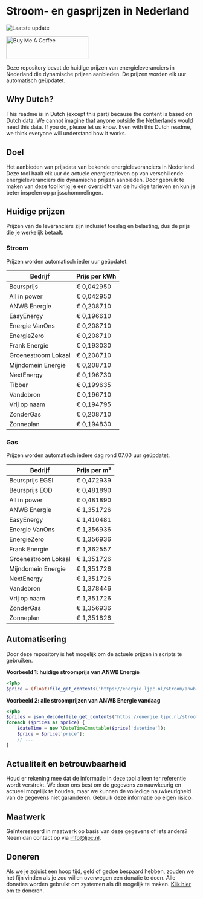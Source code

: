 # Stroom- en gasprijzen in Nederland

![Laatste update](https://img.shields.io/badge/laatste%20update-2025--01--28%2002%3A00%20CET-brightgreen)

<a href="https://www.buymeacoffee.com/Lars-" target="_blank"><img src="https://cdn.buymeacoffee.com/buttons/v2/default-orange.png" alt="Buy Me A Coffee" height="60" style="height: 60px !important;width: 217px !important;" ></a>

Deze repository bevat de huidige prijzen van energieleveranciers in Nederland die dynamische prijzen aanbieden. De prijzen worden elk uur automatisch geüpdatet.

## Why Dutch?

This readme is in Dutch (except this part) because the content is based on Dutch data. We cannot imagine that anyone outside the Netherlands would need this data. If you do, please let us know. Even with this Dutch readme, we think
everyone will understand how it works.

## Doel

Het aanbieden van prijsdata van bekende energieleveranciers in Nederland. Deze tool haalt elk uur de actuele energietarieven op van verschillende energieleveranciers die dynamische prijzen aanbieden. Door gebruik te maken van deze tool
krijg je een overzicht van de huidige tarieven en kun je beter inspelen op prijsschommelingen.

## Huidige prijzen

Prijzen van de leveranciers zijn inclusief toeslag en belasting, dus de prijs die je werkelijk betaalt.

### Stroom

Prijzen worden automatisch ieder uur geüpdatet.

 Bedrijf | Prijs per kWh 
---------|---------------
Beursprijs | € 0,042950
All in power | € 0,042950
ANWB Energie | € 0,208710
EasyEnergy | € 0,196610
Energie VanOns | € 0,208710
EnergieZero | € 0,208710
Frank Energie | € 0,193030
Groenestroom Lokaal | € 0,208710
Mijndomein Energie | € 0,208710
NextEnergy | € 0,196730
Tibber | € 0,199635
Vandebron | € 0,196710
Vrij op naam | € 0,194795
ZonderGas | € 0,208710
Zonneplan | € 0,194830


### Gas

Prijzen worden automatisch iedere dag rond 07.00 uur geüpdatet.

 Bedrijf | Prijs per m³ 
---------|--------------
Beursprijs EGSI | € 0,472939
Beursprijs EOD | € 0,481890
All in power | € 0,481890
ANWB Energie | € 1,351726
EasyEnergy | € 1,410481
Energie VanOns | € 1,356936
EnergieZero | € 1,356936
Frank Energie | € 1,362557
Groenestroom Lokaal | € 1,351726
Mijndomein Energie | € 1,351726
NextEnergy | € 1,351726
Vandebron | € 1,378446
Vrij op naam | € 1,351726
ZonderGas | € 1,356936
Zonneplan | € 1,351826


## Automatisering

Door deze repository is het mogelijk om de actuele prijzen in scripts te gebruiken.

**Voorbeeld 1: huidige stroomprijs van ANWB Energie**

```php
<?php
$price = (float)file_get_contents('https://energie.ljpc.nl/stroom/anwb-energie-nu.txt');

```

**Voorbeeld 2: alle stroomprijzen van ANWB Energie vandaag**

```php
<?php
$prices = json_decode(file_get_contents('https://energie.ljpc.nl/stroom/all-in-power-vandaag.json'),true);
foreach ($prices as $price) {
    $dateTime = new \DateTimeImmutable($price['datetime']);
    $price = $price['price'];
    // ...
}
```

## Actualiteit en betrouwbaarheid

Houd er rekening mee dat de informatie in deze tool alleen ter referentie wordt verstrekt. We doen ons best om de gegevens zo nauwkeurig en actueel mogelijk te houden, maar we kunnen de volledige nauwkeurigheid van de gegevens niet
garanderen. Gebruik deze informatie op eigen risico.

## Maatwerk

Geïnteresseerd in maatwerk op basis van deze gegevens of iets anders? Neem dan contact op
via [info@ljpc.nl](mailto:info@ljpc.nl?subject=Energie%20prijzen).

## Doneren

Als we je zojuist een hoop tijd, geld of gedoe bespaard hebben, zouden we het fijn vinden als je zou willen overwegen een
donatie te doen. Alle donaties worden gebruikt om systemen als dit mogelijk te
maken. [Klik hier](https://www.buymeacoffee.com/Lars-) om te doneren.
